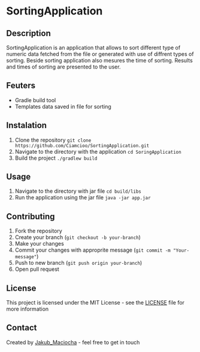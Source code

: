 # SortingApplication
## Description
SortingApplication is an application that allows to sort different type of numeric data fetched from the file or generated with use of diffrent types of sorting. Beside sorting application also mesures the time of sorting. Results and times of sorting are presented to the user. 

## Feuters
- Gradle build tool
- Templates data saved in file for sorting

## Instalation
1. Clone the repository ``git clone https://github.com/Ciamcioo/SortingApplication.git``
2. Navigate to the directory with the application ``cd SoringApplication``
3. Build the project ``./gradlew build``

## Usage
1. Navigate to the directory with jar file ``cd build/libs``
2. Run the application using the jar file ``java -jar app.jar``

## Contributing
1. Fork the repository
2. Create your branch (``git checkout -b your-branch``)
3. Make your changes
4. Commit your changes with approprite message (``git commit -m "Your-message"``) 
5. Push to new branch (``git push origin your-branch``)
6. Open pull request

## License
This project is licensed under the MIT License - see the [LICENSE](LICENSE) file for more information
## Contact
Created by [Jakub_Maciocha](https://github.com/Ciamcioo) - feel free to get in touch